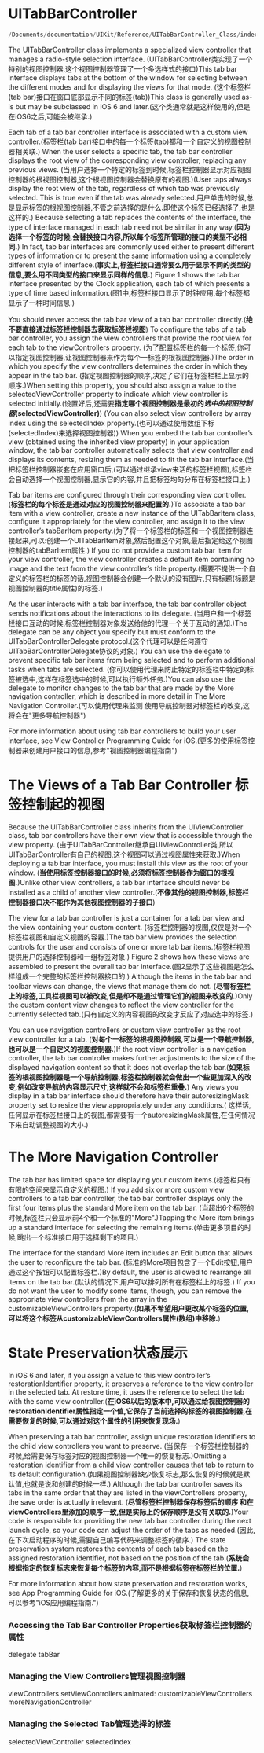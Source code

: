 # UITabBarController

```Objective-c
/Documents/documentation/UIKit/Reference/UITabBarController_Class/index.html
```


The UITabBarController class implements a specialized view controller that manages a radio-style selection interface. (UITabBarController类实现了一个特别的视图控制器,这个视图控制器管理了一个多选样式的接口)This tab bar interface displays tabs at the bottom of the window for selecting between the different modes and for displaying the views for that mode. (这个标签栏(tab bar)接口在窗口底部显示不同的标签(tab))This class is generally used as-is but may be subclassed in iOS 6 and later.(这个类通常就是这样使用的,但是在iOS6之后,可能会被继承.)

Each tab of a tab bar controller interface is associated with a custom view controller.(标签栏(tab bar)接口中的每一个标签(tab)都和一个自定义的视图控制器相关联.) When the user selects a specific tab, the tab bar controller displays the root view of the corresponding view controller, replacing any previous views. (当用户选择一个特定的标签到时候,标签栏控制器显示对应视图控制器的根视图控制器,这个根视图控制器会替换原有的视图.)(User taps always display the root view of the tab, regardless of which tab was previously selected. This is true even if the tab was already selected.用户单击的时候,总是显示标签的根视图控制器,不管之前选择的是什么.即使这个标签已经选择了,也是这样的.) Because selecting a tab replaces the contents of the interface, the type of interface managed in each tab need not be similar in any way.(**因为选择一个标签的时候,会替换接口内容,所以每个标签所管理的接口的类型不必相同.**) In fact, tab bar interfaces are commonly used either to present different types of information or to present the same information using a completely different style of interface.(**事实上,标签栏接口通常要么用于显示不同的类型的信息,要么用不同类型的接口来显示同样的信息.**) Figure 1 shows the tab bar interface presented by the Clock application, each tab of which presents a type of time based information.(图1中,标签栏接口显示了时钟应用,每个标签都显示了一种时间信息.)



You should never access the tab bar view of a tab bar controller directly.(**绝不要直接通过标签栏控制器去获取标签栏视图**) To configure the tabs of a tab bar controller, you assign the view controllers that provide the root view for each tab to the viewControllers property. (为了配置标签栏的每一个标签,你可以指定视图控制器,让视图控制器来作为每个一标签的根视图控制器.)The order in which you specify the view controllers determines the order in which they appear in the tab bar. (指定视图控制器的顺序,决定了它们在标签栏栏上显示的顺序.)When setting this property, you should also assign a value to the selectedViewController property to indicate which view controller is selected initially.(设置好后,还需要**指定哪个视图控制器是最初的*选中的视图控制器*(selectedViewController)**) (You can also select view controllers by array index using the selectedIndex property.(也可以通过使用数组下标(selectedIndex)来选择视图控制器)) When you embed the tab bar controller’s view (obtained using the inherited view property) in your application window, the tab bar controller automatically selects that view controller and displays its contents, resizing them as needed to fit the tab bar interface.(当把标签栏控制器嵌套在应用窗口后,(可以通过继承view来活的标签栏视图),标签栏会自动选择一个视图控制器,显示它的内容,并且把标签均匀分布在标签栏接口上.)

Tab bar items are configured through their corresponding view controller. (**标签栏的每个标签是通过对应的视图控制器来配置的.**)To associate a tab bar item with a view controller, create a new instance of the UITabBarItem class, configure it appropriately for the view controller, and assign it to the view controller’s tabBarItem property.(为了将一个标签栏的标签和一个视图控制器连接起来,可以:创建一个UITabBarItem对象,然后配置这个对象,最后指定给这个视图控制器的tabBarItem属性.) If you do not provide a custom tab bar item for your view controller, the view controller creates a default item containing no image and the text from the view controller’s title property.(需要不提供一个自定义的标签栏的标签的话,视图控制器会创建一个默认的没有图片,只有标题(标题是视图控制器的title属性)的标签.)

As the user interacts with a tab bar interface, the tab bar controller object sends notifications about the interactions to its delegate. (当用户和一个标签栏接口互动的时候,标签栏控制器对象发送给他的代理一个关于互动的通知.)The delegate can be any object you specify but must conform to the UITabBarControllerDelegate protocol.(这个代理可以是任何遵守UITabBarControllerDelegate协议的对象.) You can use the delegate to prevent specific tab bar items from being selected and to perform additional tasks when tabs are selected. (你可以使用代理来防止特定的标签栏中特定的标签被选中,这样在标签选中的时候,可以执行额外任务.)You can also use the delegate to monitor changes to the tab bar that are made by the More navigation controller, which is described in more detail in The More Navigation Controller.(可以使用代理来监测 使用导航控制器对标签栏的改变,这将会在"更多导航控制器")

For more information about using tab bar controllers to build your user interface, see View Controller Programming Guide for iOS.(更多的使用标签控制器来创建用户接口的信息,参考"视图控制器编程指南")

# The Views of a Tab Bar Controller 标签控制起的视图

Because the UITabBarController class inherits from the UIViewController class, tab bar controllers have their own view that is accessible through the view property. (由于UITabBarController继承自UIViewController类,所以UITabBarController有自己的视图,这个视图可以通过视图属性来获取.)When deploying a tab bar interface, you must install this view as the root of your window. (**当使用标签控制器接口的时候,必须将标签控制器作为窗口的根视图.**)Unlike other view controllers, a tab bar interface should never be installed as a child of another view controller.(**不像其他的视图控制器,标签栏控制器接口决不能作为其他视图控制器的子接口**)

The view for a tab bar controller is just a container for a tab bar view and the view containing your custom content. (标签栏控制器的视图,仅仅是对一个标签栏视图和自定义视图的容器.)The tab bar view provides the selection controls for the user and consists of one or more tab bar items.(标签栏视图提供用户的选择控制器和一组标签对象.) Figure 2 shows how these views are assembled to present the overall tab bar interface.(图2显示了这些视图是怎么样组成一个完整的标签栏控制器接口的.) Although the items in the tab bar and toolbar views can change, the views that manage them do not. (**尽管标签栏上的标签,工具栏视图可以被改变,但是却不是通过管理它们的视图来改变的.**)Only the custom content view changes to reflect the view controller for the currently selected tab.(只有自定义的内容视图的改变才反应了对应选中的标签.)



You can use navigation controllers or custom view controller as the root view controller for a tab. (**对每个一标签的根视图控制器,可以是一个导航控制器,也可以是一个自定义的视图控制器.**)If the root view controller is a navigation controller, the tab bar controller makes further adjustments to the size of the displayed navigation content so that it does not overlap the tab bar.(**如果标签的根视图控制器是一个导航控制器,标签栏控制器就会做出一个些更加深入的改变,例如改变导航的内容显示尺寸,这样就不会和标签栏重叠.**) Any views you display in a tab bar interface should therefore have their autoresizingMask property set to resize the view appropriately under any conditions.( 这样话,任何显示在标签栏接口上的视图,都需要有一个autoresizingMask属性,在任何情况下来自动调整视图的大小.)

# The More Navigation Controller
The tab bar has limited space for displaying your custom items.(标签栏只有有限的空间来显示自定义的视图.) If you add six or more custom view controllers to a tab bar controller, the tab bar controller displays only the first four items plus the standard More item on the tab bar. (当超出6个标签的时候,标签栏只会显示前4个和一个标准的"More".)Tapping the More item brings up a standard interface for selecting the remaining items.(单击更多项目的时候,跳出一个标准接口用于选择剩下的项目.)

The interface for the standard More item includes an Edit button that allows the user to reconfigure the tab bar. (标准的More项目包含了一个Edit按钮,用户通过这个按钮可以配置标签栏.)By default, the user is allowed to rearrange all items on the tab bar.(默认的情况下,用户可以排列所有在标签栏上的标签.) If you do not want the user to modify some items, though, you can remove the appropriate view controllers from the array in the customizableViewControllers property.(**如果不希望用户更改某个标签的位置,可以将这个标签从customizableViewControllers属性(数组)中移除.**)

# State Preservation状态展示

In iOS 6 and later, if you assign a value to this view controller’s restorationIdentifier property, it preserves a reference to the view controller in the selected tab. At restore time, it uses the reference to select the tab with the same view controller.(**在iOS6以后的版本中,可以通过给视图控制器的restorationIdentifier属性指定一个值,它保存了当前选择的标签的视图控制器,在需要恢复的时候,可以通过对这个属性的引用来恢复现场.**)

When preserving a tab bar controller, assign unique restoration identifiers to the child view controllers you want to preserve. (当保存一个标签栏控制器的时候,给需要保存标签对应的视图控制器一个唯一的恢复标志.)Omitting a restoration identifier from a child view controller causes that tab to return to its default configuration.(如果视图控制器缺少恢复标志,那么恢复的时候就是默认值,也就是说和创建的时候一样.) Although the tab bar controller saves its tabs in the same order that they are listed in the viewControllers property, the save order is actually irrelevant. (**尽管标签栏控制器保存标签后的顺序 和在viewControllers里添加的顺序一致,但是实际上的保存顺序是没有关联的.**)Your code is responsible for providing the new tab bar controller during the next launch cycle, so your code can adjust the order of the tabs as needed.(因此,在下次启动程序的时候,需要自己编写代码来调整标签的循序.) The state preservation system restores the contents of each tab based on the assigned restoration identifier, not based on the position of the tab.(**系统会根据指定的恢复标志来恢复每个标签的内容,而不是根据标签在标签栏的位置.**)

For more information about how state preservation and restoration works, see App Programming Guide for iOS.(了解更多的关于保存和恢复状态的信息,可以参考"iOS应用编程指南.")


### Accessing the Tab Bar Controller Properties获取标签栏控制器的属性
delegate
tabBar

### Managing the View Controllers管理视图控制器

viewControllers
setViewControllers:animated:
customizableViewControllers
moreNavigationController

### Managing the Selected Tab管理选择的标签

selectedViewController
selectedIndex
